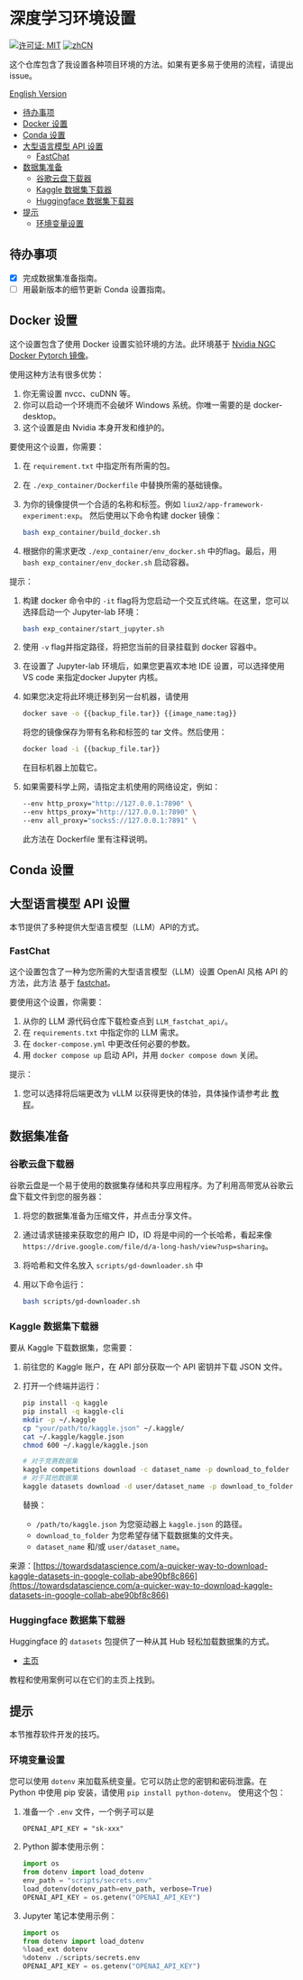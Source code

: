 # 深度学习环境设置

[![许可证: MIT](https://img.shields.io/badge/License-MIT-yellow.svg)](https://opensource.org/licenses/MIT)
[![zhCN](https://img.shields.io/badge/lang-zh-red.svg)](https://github.com/liux2/DL_env_Setups/blob/main/README.zh.md)

这个仓库包含了我设置各种项目环境的方法。如果有更多易于使用的流程，请提出issue。

[English Version](https://github.com/liux2/DL_env_Setups/blob/main/README.md)

* [待办事项](#待办事项)
* [Docker 设置](#docker-设置)
* [Conda 设置](#conda-设置)
* [大型语言模型 API 设置](#大型语言模型-api-设置)
  * [FastChat](#fastchat)
* [数据集准备](#数据集准备)
  * [谷歌云盘下载器](#谷歌云盘下载器)
  * [Kaggle 数据集下载器](#kaggle-数据集下载器)
  * [Huggingface 数据集下载器](#huggingface-数据集下载器)
* [提示](#提示)
  * [环境变量设置](#环境变量设置)

## 待办事项

* [x] 完成数据集准备指南。
* [ ] 用最新版本的细节更新 Conda 设置指南。

## Docker 设置

这个设置包含了使用 Docker 设置实验环境的方法。此环境基于 [Nvidia NGC Docker Pytorch 镜像](https://catalog.ngc.nvidia.com/orgs/nvidia/containers/pytorch)。

使用这种方法有很多优势：

1. 你无需设置 nvcc、cuDNN 等。
2. 你可以启动一个环境而不会破坏 Windows 系统。你唯一需要的是 docker-desktop。
3. 这个设置是由 Nvidia 本身开发和维护的。

要使用这个设置，你需要：

1. 在 `requirement.txt` 中指定所有所需的包。
2. 在 `./exp_container/Dockerfile` 中替换所需的基础镜像。
3. 为你的镜像提供一个合适的名称和标签。例如 `liux2/app-framework-experiment:exp`。
然后使用以下命令构建 docker 镜像：

    ```bash
    bash exp_container/build_docker.sh
    ```

4. 根据你的需求更改 `./exp_container/env_docker.sh` 中的flag。最后，用
`bash exp_container/env_docker.sh` 启动容器。

提示：

1. 构建 docker 命令中的 `-it` flag将为您启动一个交互式终端。在这里，您可以选择启动一个 Jupyter-lab 环境：

    ```bash
    bash exp_container/start_jupyter.sh
    ```

2. 使用 `-v` flag并指定路径，将把您当前的目录挂载到 docker 容器中。
3. 在设置了 Jupyter-lab 环境后，如果您更喜欢本地 IDE 设置，可以选择使用 VS code 来指定docker Jupyter 内核。
4. 如果您决定将此环境迁移到另一台机器，请使用

    ```bash
    docker save -o {{backup_file.tar}} {{image_name:tag}}
    ```

    将您的镜像保存为带有名称和标签的 tar 文件。然后使用：

    ```bash
    docker load -i {{backup_file.tar}}
    ```

    在目标机器上加载它。
5. 如果需要科学上网，请指定主机使用的网络设定，例如：

    ```bash
    --env http_proxy="http://127.0.0.1:7890" \
    --env https_proxy="http://127.0.0.1:7890" \
    --env all_proxy="socks5://127.0.0.1:7891" \
    ```

    此方法在 Dockerfile 里有注释说明。

## Conda 设置

## 大型语言模型 API 设置

本节提供了多种提供大型语言模型（LLM）API的方式。

### FastChat

这个设置包含了一种为您所需的大型语言模型（LLM）设置 OpenAI 风格 API 的方法，此方法
基于 [fastchat](https://github.com/lm-sys/FastChat)。

要使用这个设置，你需要：

1. 从你的 LLM 源代码仓库下载检查点到 `LLM_fastchat_api/`。
2. 在 `requirements.txt` 中指定你的 LLM 需求。
3. 在 `docker-compose.yml` 中更改任何必要的参数。
4. 用 `docker compose up` 启动 API，并用 `docker compose down` 关闭。

提示：

1. 您可以选择将后端更改为 vLLM 以获得更快的体验，具体操作请参考此
[教程](https://github.com/lm-sys/FastChat/blob/main/docs/vllm_integration.md)。

## 数据集准备

### 谷歌云盘下载器

谷歌云盘是一个易于使用的数据集存储和共享应用程序。为了利用高带宽从谷歌云盘下载文件到您的服务器：

1. 将您的数据集准备为压缩文件，并点击分享文件。
2. 通过请求链接来获取您的用户 ID，ID 将是中间的一个长哈希，看起来像 `https://drive.google.com/file/d/a-long-hash/view?usp=sharing`。
3. 将哈希和文件名放入 `scripts/gd-downloader.sh` 中
4. 用以下命令运行：

    ```bash
    bash scripts/gd-downloader.sh
    ```

### Kaggle 数据集下载器

要从 Kaggle 下载数据集，您需要：

1. 前往您的 Kaggle 账户，在 API 部分获取一个 API 密钥并下载 JSON 文件。
2. 打开一个终端并运行：

    ```bash
    pip install -q kaggle
    pip install -q kaggle-cli
    mkdir -p ~/.kaggle
    cp "your/path/to/kaggle.json" ~/.kaggle/
    cat ~/.kaggle/kaggle.json 
    chmod 600 ~/.kaggle/kaggle.json

    # 对于竞赛数据集
    kaggle competitions download -c dataset_name -p download_to_folder
    # 对于其他数据集
    kaggle datasets download -d user/dataset_name -p download_to_folder
    ```

    替换：

    * `/path/to/kaggle.json` 为您驱动器上 `kaggle.json` 的路径。
    * `download_to_folder` 为您希望存储下载数据集的文件夹。
    * `dataset_name` 和/或 `user/dataset_name`。

来源：[https://towardsdatascience.com/a-quicker-way-to-download-kaggle-datasets-in-google-collab-abe90bf8c866](https://towardsdatascience.com/a-quicker-way-to-download-kaggle-datasets-in-google-collab-abe90bf8c866)

### Huggingface 数据集下载器

Huggingface 的 `datasets` 包提供了一种从其 Hub 轻松加载数据集的方式。

* [主页](https://huggingface.co/docs/datasets/index)

教程和使用案例可以在它们的主页上找到。

## 提示

本节推荐软件开发的技巧。

### 环境变量设置

您可以使用 `dotenv` 来加载系统变量。它可以防止您的密钥和密码泄露。在 Python 中使用 pip 安装，请使用 `pip install python-dotenv`。
使用这个包：

1. 准备一个 `.env` 文件，一个例子可以是

    ```env
    OPENAI_API_KEY = "sk-xxx"
    ```

2. Python 脚本使用示例：

    ```python
    import os
    from dotenv import load_dotenv
    env_path = "scripts/secrets.env"
    load_dotenv(dotenv_path=env_path, verbose=True)
    OPENAI_API_KEY = os.getenv("OPENAI_API_KEY")
    ```

3. Jupyter 笔记本使用示例：

    ```python
    import os
    from dotenv import load_dotenv
    %load_ext dotenv
    %dotenv ./scripts/secrets.env
    OPENAI_API_KEY = os.getenv("OPENAI_API_KEY")
    ```
